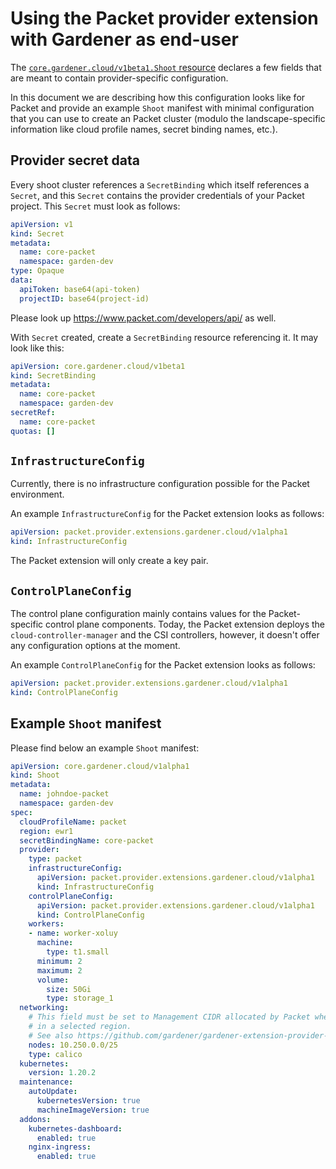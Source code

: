 # Using the Packet provider extension with Gardener as end-user

The [`core.gardener.cloud/v1beta1.Shoot` resource](https://github.com/gardener/gardener/blob/master/example/90-shoot.yaml) declares a few fields that are meant to contain provider-specific configuration.

In this document we are describing how this configuration looks like for Packet and provide an example `Shoot` manifest with minimal configuration that you can use to create an Packet cluster (modulo the landscape-specific information like cloud profile names, secret binding names, etc.).

## Provider secret data

Every shoot cluster references a `SecretBinding` which itself references a `Secret`, and this `Secret` contains the provider credentials of your Packet project.
This `Secret` must look as follows:

```yaml
apiVersion: v1
kind: Secret
metadata:
  name: core-packet
  namespace: garden-dev
type: Opaque
data:
  apiToken: base64(api-token)
  projectID: base64(project-id)
```

Please look up https://www.packet.com/developers/api/ as well.

With `Secret` created, create a `SecretBinding` resource referencing it. It may look like this:

```yaml
apiVersion: core.gardener.cloud/v1beta1
kind: SecretBinding
metadata:
  name: core-packet
  namespace: garden-dev
secretRef:
  name: core-packet
quotas: []
```

## `InfrastructureConfig`

Currently, there is no infrastructure configuration possible for the Packet environment.

An example `InfrastructureConfig` for the Packet extension looks as follows:

```yaml
apiVersion: packet.provider.extensions.gardener.cloud/v1alpha1
kind: InfrastructureConfig
```

The Packet extension will only create a key pair.

## `ControlPlaneConfig`

The control plane configuration mainly contains values for the Packet-specific control plane components.
Today, the Packet extension deploys the `cloud-controller-manager` and the CSI controllers, however, it doesn't offer any configuration options at the moment.

An example `ControlPlaneConfig` for the Packet extension looks as follows:

```yaml
apiVersion: packet.provider.extensions.gardener.cloud/v1alpha1
kind: ControlPlaneConfig
```

## Example `Shoot` manifest

Please find below an example `Shoot` manifest:

```yaml
apiVersion: core.gardener.cloud/v1alpha1
kind: Shoot
metadata:
  name: johndoe-packet
  namespace: garden-dev
spec:
  cloudProfileName: packet
  region: ewr1
  secretBindingName: core-packet
  provider:
    type: packet
    infrastructureConfig:
      apiVersion: packet.provider.extensions.gardener.cloud/v1alpha1
      kind: InfrastructureConfig
    controlPlaneConfig:
      apiVersion: packet.provider.extensions.gardener.cloud/v1alpha1
      kind: ControlPlaneConfig
    workers:
    - name: worker-xoluy
      machine:
        type: t1.small
      minimum: 2
      maximum: 2
      volume:
        size: 50Gi
        type: storage_1
  networking:
    # This field must be set to Management CIDR allocated by Packet when you create first machine
    # in a selected region.
    # See also https://github.com/gardener/gardener-extension-provider-packet/issues/107.
    nodes: 10.250.0.0/25
    type: calico
  kubernetes:
    version: 1.20.2
  maintenance:
    autoUpdate:
      kubernetesVersion: true
      machineImageVersion: true
  addons:
    kubernetes-dashboard:
      enabled: true
    nginx-ingress:
      enabled: true
```
